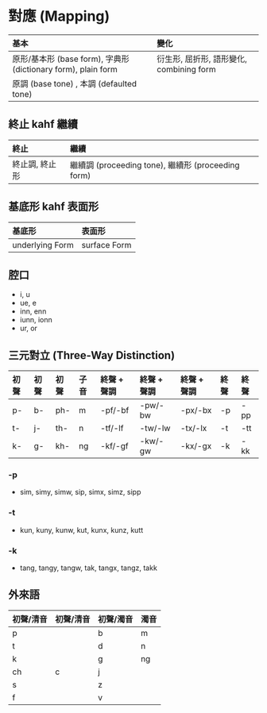 # 對應 (Mapping)

| 基本 | 變化 |
| :--- | :--- |
| 原形/基本形 (base form), 字典形 (dictionary form), plain form | 衍生形, 屈折形, 語形變化, combining form |
| 原調 (base tone) , 本調 (defaulted tone) ||

## 終止 kahf 繼續

| 終止 | 繼續 |
| :--- | :--- |
| 終止調, 終止形 | 繼續調 (proceeding tone), 繼續形 (proceeding form) |

## 基底形 kahf 表面形

| 基底形 | 表面形 |
| :--- | :--- |
| underlying Form | surface Form |

## 腔口

* i, u
* ue, e
* inn, enn
* iunn, ionn
* ur, or

## 三元對立 (Three-Way Distinction)

| 初聲 | 初聲 | 初聲 | 子音 | 終聲 + 聲調 | 終聲 + 聲調 | 終聲 + 聲調 | 終聲 | 終聲 |
| :--- | :--- | :--- | :--- | :--- | :--- | :--- | :--- | :--- |
| p- | b- | ph- | m | -pf/-bf | -pw/-bw | -px/-bx | -p | -pp |
| t- | j- | th- | n | -tf/-lf | -tw/-lw | -tx/-lx | -t | -tt |
| k- | g- | kh- | ng | -kf/-gf | -kw/-gw | -kx/-gx | -k | -kk |

### -p

* sim, simy, simw, sip, simx, simz, sipp

### -t

* kun, kuny, kunw, kut, kunx, kunz, kutt

### -k

* tang, tangy, tangw, tak, tangx, tangz, takk

## 外來語

| 初聲/清音 | 初聲/清音 | 初聲/濁音 | 濁音 |
| :--- | :--- | :--- | :--- |
| p || b | m |
| t || d | n |
| k || g | ng |
| ch | c | j ||
| s || z ||
| f || v ||
